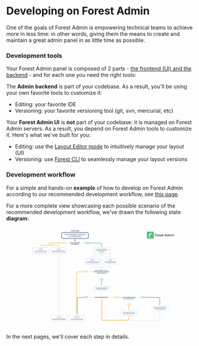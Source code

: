 # Developing on Forest Admin

One of the goals of Forest Admin is empowering technical teams to achieve more in less time: in other words, giving them the means to create and maintain a great admin panel in as little time as possible.

### Development tools

Your Forest Admin panel is composed of 2 parts - [the frontend (UI) and the backend](../) - and for each one you need the right tools:

The **Admin** **backend** is part of your codebase. As a result, you'll be using your own favorite tools to customize it:&#x20;

* Editing: your favorite IDE
* Versioning: your favorite versioning tool (git, svn, mercurial, etc)

Your **Forest Admin UI** is **not** part of your codebase: it is managed on Forest Admin servers. As a result, you depend on Forest Admin tools to customize it. Here's what we've built for you:

* Editing: use the [Layout Editor mode](https://docs.forestadmin.com/user-guide/getting-started/master-your-ui/using-the-layout-editor-mode) to intuitively manage your layout (UI)
* Versioning: use [Forest CLI](forest-cli-commands/) to seamlessly manage your layout versions

### Development workflow

For a simple and hands-on **example** of how to develop on Forest Admin according to our recommended development workflow, see [this page](../../../getting-started/development-workflow.md).

For a more complete view showcasing each possible scenario of the recommended development workflow, we've drawn the following state **diagram**:

<figure><img src="../../../.gitbook/assets/dev_on_forest.jpg" alt=""><figcaption></figcaption></figure>

In the next pages, we'll cover each step in details.
